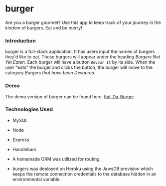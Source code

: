 # burger

Are you a burger gourmet? Use this app to keep track of your journey in the kindom of burgers.
Eat and be merry!

### Introduction
burger is a full-stack application. It has users input the names of burgers they'd like to eat. Those burgers will appear under the heading _Burgers Not Yet Eaten_. Each burger will have a button `Devour It` by its side. When the user "eats" the burger and clicks the button, the burger will move to the category _Burgers that have been Devoured_.

### Demo
The demo version of burger can be found here. [Eat-Da-Burger](https://morning-dawn-84971.herokuapp.com/)

### Technologies Used

*  MySQL
*  Node
*  Express
*  Handlebars

*  A homemade ORM was utilized for routing.
*  burgers was deployed on Heroku using the JawsDB provision which keeps the remote connection credentials to the database hidden in an environmental variable.
